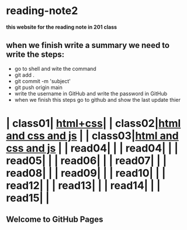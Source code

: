 
# reading-note2

**this website for the reading note in 201 class**
## when we finish write a summary we need to write the steps:
* go to shell and wite the command
 * git add .
  * git commit -m 'subject'
  * git push origin main
  * write the username in GitHub and write the password in GitHub
  * when we finish this steps go to github and show the last update thier
  
|    class01| [html+css](class01)|
|    class02|[html and css and js](class02)               |
|    class03|[html and css and js](class03)               |
|    read04|[]()               |
|    read04|[]()               |
|    read05|[]()               |
|    read06|[]()               |
|    read07|[]()               |
|    read08|[]()               |
|    read09|[]()               |
|    read10|[]()               |
|    read12|[]()               |
|    read13|[]()               |
|    read14|[]()               |
|    read15|[]()               |
=======

## Welcome to GitHub Pages

